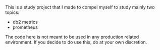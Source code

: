 This is a study project that I made to compel myself to study mainly two topics:
  - db2 metrics
  - prometheus

The code here is not meant to be used in any production related environment.
If you decide to do use this, do at your own discretion.

